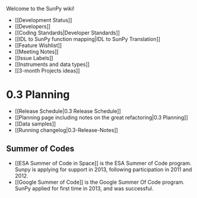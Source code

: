 Welcome to the SunPy wiki!

* [[Development Status]]
* [[Developers]]
* [[Coding Standards|Developer Standards]]
* [[IDL to SunPy function mapping|IDL to SunPy Translation]]
* [[Feature Wishlist]]
* [[Meeting Notes]]
* [[Issue Labels]]
* [[Instruments and data types]]
* [[3-month Projects ideas]]

# 0.3 Planning
* [[Release Schedule|0.3 Release Schedule]]
* [[Planning page including notes on the great refactoring|0.3 Planning]]
* [[Data samples]]
* [[Running changelog|0.3-Release-Notes]]

## Summer of Codes
* [[ESA Summer of Code in Space]] is the ESA Summer of Code program.  Sunpy is applying for support in 2013, following participation in 2011 and 2012. 
* [[Google Summer of Code]] is the Google Summer Of Code program.  SunPy applied for first time in 2013, and was successful.